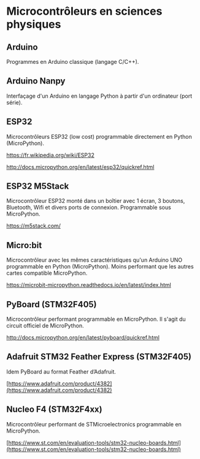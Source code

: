 # Microcontrôleurs en sciences physiques

## Arduino

Programmes en Arduino classique (langage C/C++).

## Arduino Nanpy

Interfaçage d'un Arduino en langage Python à partir d'un ordinateur (port série).

## ESP32

Microcontrôleurs ESP32 (low cost) programmable directement en Python (MicroPython).

https://fr.wikipedia.org/wiki/ESP32

http://docs.micropython.org/en/latest/esp32/quickref.html

## ESP32 M5Stack

Microcontrôleur ESP32 monté dans un boîtier avec 1 écran, 3 boutons, Bluetooth, Wifi et divers ports de connexion.  Programmable sous MicroPython.

https://m5stack.com/

## Micro:bit

Microcontrôleur avec les mêmes caractéristiques qu'un Arduino UNO programmable en Python (MicroPython). Moins performant que les autres cartes compatible MicroPython.

https://microbit-micropython.readthedocs.io/en/latest/index.html

## PyBoard (STM32F405)

Microcontrôleur performant programmable en MicroPython. Il s'agit du circuit officiel de MicroPython.

http://docs.micropython.org/en/latest/pyboard/quickref.html

## Adafruit STM32 Feather Express (STM32F405)

Idem PyBoard au format Feather d’Adafruit.

[https://www.adafruit.com/product/4382](https://www.adafruit.com/product/4382)

## Nucleo F4 (STM32F4xx)

 Microcontrôleur performant de STMicroelectronics programmable en MicroPython. 

[https://www.st.com/en/evaluation-tools/stm32-nucleo-boards.html](https://www.st.com/en/evaluation-tools/stm32-nucleo-boards.html)




